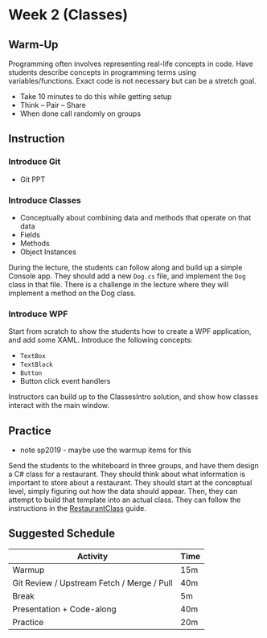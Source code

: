 # Week 2 (Classes)
## Warm-Up
Programming often involves representing real-life concepts in code. Have students describe concepts in programming terms using variables/functions. Exact code is not necessary but can be a stretch goal.
- Take 10 minutes to do this while getting setup
- Think – Pair – Share
- When done call randomly on groups

## Instruction

### Introduce Git
- Git PPT

### Introduce Classes
- Conceptually about combining data and methods that operate on that data
- Fields
- Methods
- Object Instances

During the lecture, the students can follow along and build up a simple Console app. They should add a new `Dog.cs` file, and implement the `Dog` class in that file. There is a challenge in the lecture where they will implement a method on the Dog class.

### Introduce WPF
Start from scratch to show the students how to create a WPF application, and add some XAML. Introduce the following concepts:
- `TextBox`
- `TextBlock`
- `Button`
- Button click event handlers

Instructors can build up to the ClassesIntro solution, and show how classes interact with the main window.

## Practice
- note sp2019 - maybe use the warmup items for this

Send the students to the whiteboard in three groups, and have them design a C# class for a restaurant. They should think about what information is important to store about a restaurant. They should start at the conceptual level, simply figuring out how the data should appear. Then, they can attempt to build that template into an actual class. They can follow the instructions in the [RestaurantClass](RestaurantClass.md) guide.

## Suggested Schedule
| Activity | Time |
|-|-|
| Warmup  | 15m |
| Git Review / Upstream Fetch / Merge / Pull | 40m |
| Break | 5m |
| Presentation + Code-along | 40m |
| Practice | 20m |